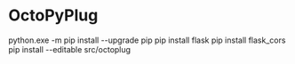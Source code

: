 # OctoPyPlug
python.exe -m pip install --upgrade pip
pip install flask
pip install flask_cors
pip install --editable src/octoplug

